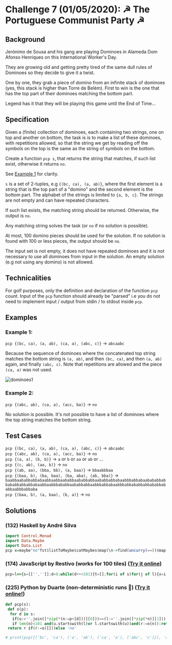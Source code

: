 # Challenge 7 (01/05/2020): ☭ The Portuguese Communist Party ☭

## Background

Jerónimo de Sousa and his gang are playing Dominoes in Alameda Dom Afonso
Henriques on this International Worker's Day.

They are growing old and getting pretty tired of the same dull rules of Dominoes
so they decide to give it a twist.

One by one, they grab a piece of domino from an infinite stack of dominoes (yes,
this stack is higher than Torre de Belém). First to win is the one that has the
top part of their dominoes matching the bottom part.

Legend has it that they will be playing this game until the End of Time...

## Specification

Given a (finite) collection of dominoes, each containing two strings, one on top
and another on bottom, the task is is to make a list of these dominoes, with
repetitions allowed, so that the string we get by reading off the symbols on the
top is the same as the string of symbols on the bottom.

Create a function `pcp s`, that returns the string that matches, if such list
exist, otherwise it returns `no`.

See [Example 1](#example-1) for clarity.

`s` is a set of 2-tuples, e.g `{(bc, ca), (a, ab)}`, where the first element is
a string that is the top part of a "domino" and the second element is the bottom
part. The alphabet of the strings is limited to `{a, b, c}`. The strings are not
empty and can have repeated characters.

If such list exists, the matching string should be returned. Otherwise, the
output is `no`.

Any matching string solves the task (or `no` if no solution is possible).

At most, 100 domino pieces should be used for the solution. If no solution is
found with 100 or less pieces, the output should be `no`.

The input set is not empty, it does not have repeated dominoes and it is not
necessary to use all dominoes from input in the solution. An empty solution (e.g
not using any domino) is not allowed.

## Technicalities

For golf purposes, only the definition and declaration of the function `pcp`
count. Input of the `pcp` function should already be "parsed" i.e you do not
need to implement input / output from stdin / to stdout inside `pcp`.

## Examples

### Example 1:

`pcp {(bc, ca), (a, ab), (ca, a), (abc, c)}` -> `abcaabc`

Because the sequence of dominoes where the concatenated top string matches the
bottom string is `(a, ab)`, and then `(bc, ca)`, and then `(a, ab)` again, and
finally `(abc, c)`. Note that repetitions are allowed and the piece `(ca, a)`
was not used.

![dominoes1](data/day7/dominoes1.png)

### Example 2:

`pcp {(abc, ab), (ca, a), (acc, ba)}` -> `no`

No solution is possible. It's not possible to have a list of dominoes where the
top string matches the bottom string.

## Test Cases

`pcp {(bc, ca), (a, ab), (ca, a), (abc, c)}` -> `abcaabc`  
`pcp {(abc, ab), (ca, a), (acc, ba)}` -> `no`  
`pcp {(a, a), (b, b)}` -> `a` or `b` or `aa` or `ab` or ...  
`pcp {(c, ab), (aa, b)}` -> `no`  
`pcp {(ab, aa), (bba, bb), (a, baa)}` -> `bbaabbbaa`  
`pcp {(baa, b), (ba, baa), (ba, aba), (ab, bba)}` -> `baabbaababbabbabaabbaabbaababbaababbabbaababbabbabaabbbabbabaabababbabbababbabbabbabaabbaabbbababbaababbabbaabbbabbabaabbbabbababbabbababbababbaabbbabbaba`  
`pcp {(baa, b), (a, baa), (b, a)}` -> `no`  


## Solutions

### (132) Haskell by André Silva

```haskell
import Control.Monad
import Data.Maybe
import Data.List
pcp x=maybe"no"fst$listToMaybe$catMaybes$map(\n->find(uncurry(==))$map(foldl(\(a,b)(c,d)->(a++c,b++d))("",""))$replicateM n x)[1..100]
```

### (174) JavaScript by Restivo (works for 100 tiles) ([Try it online](https://tio.run/##TY7BboQgFEV/hR28aI3umtDX3@iCsABHK4aIAWYKcfx2i2OadPNyzr15yZ3VQ4XemzW@Pd6PY@1XtPi5BRSC0ppSKfkNW/4zGTuwW1V9dG0HW0Qh@eg8M8SNJMCJ84kWtoRGtLKay@G5cHdyJ7kZWULM4Id49wtJr6AJUfkYvkycWIbnM/8PEkBs1nuYmEh1lsD3gHG//uni6H70bgnODo1136xMZ2W01orWhGoqa1LsEqWK/pnS6iqVfpWnSoDjFw))

```javascript
pcp=l=>{s=[['','']];d=0;while(d++<101){t=[];for(i of s)for(j of l){x=i[0]+j[0];y=i[1]+j[1];if(x==y)return x;if(x.startsWith(y)||y.startsWith(x))t.push([x,y]);}s=t}return'no'}
```

### (225) Python by Duarte (non-deterministic runs 🤪) ([Try it online!](https://tio.run/##bZFNasMwEIX3PsVAFxqlIcS0hWDqk5gsRrJDXIwkZJnSlp7d1Y@VOGk2Rm/mzfdGsvlyZ61eDsbOc9udwEiDI68KCEKjCUc4aQst9ArGoKA/4VTVjO0@dK@w2Xz3Bjeoqto8N@2R82Oz99@6xuGfS/lm6ZuV7dxkFUyJB0OnUPH3cl8CqRan3ejIuvGzd2ccuI8f1pWJ8@CyVa391AVmC8insGNsNz6sG8YOmNJsNrZXDsMdf5AJybbAJDG@BWQUBIkkZFJLZzEy/sujR1Io8eKGtrgeE2TsCVoQfpX76ZVbRG9Ou3fepBCtvQ@wkUUZLJJdrG4sKC/luyRE1MUTJEz4Lfm1RM6KqOvwVZK4vFjKiWhfKd9e@fwH "Python 3.8  – Try It Online"))

```python
def pcp(s):
 def o(p):
  for d in s:
   if(u:=''.join([*zip(*(n:=p+[d]))][0]))==(l:=''.join([*zip(*n)][1])):return u
   if len(n)<101 and(u.startswith(l)or l.startswith(u))and(r:=o(n)):return r
 return r if(r:=o([]))else 'no'

# print(pcp({('bc', 'ca'), ('a', 'ab'), ('ca', 'a'), ('abc', 'c')}), 'abcaabc')
```


